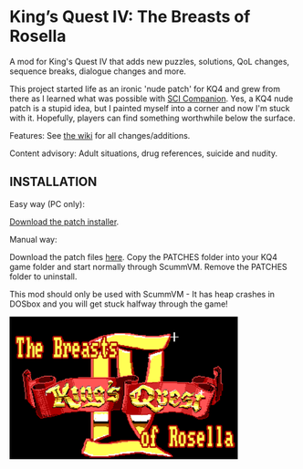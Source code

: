 # King’s Quest IV: The Breasts of Rosella

A mod for King's Quest IV that adds new puzzles, solutions, QoL changes, sequence breaks, dialogue changes and more.

This project started life as an ironic 'nude patch' for KQ4 and grew from there as I learned what was possible with <a href="http://scicompanion.com">SCI Companion</a>. Yes, a KQ4 nude patch is a stupid idea, but I painted myself into a corner and now I'm stuck with it. Hopefully, players can find something worthwhile below the surface.

Features: See <a href="https://github.com/Doomlazer/KQIV-TBoR/wiki">the wiki</a> for all changes/additions.

Content advisory: Adult situations, drug references, suicide and nudity.


## INSTALLATION

Easy way (PC only): 

<a href="https://github.com/Doomlazer/KQIV-TBoR/releases/download/v1.0/KQ4-TBoR-Patcher.exe">Download the patch installer</a>.

Manual way:

Download the patch files <a href="https://github.com/Doomlazer/KQIV-TBoR/releases/download/v0.999/KQIV-TBoRv0.99999.zip">here</a>. Copy the PATCHES folder into your KQ4 game folder and start normally through ScummVM. Remove the PATCHES folder to uninstall.

This mod should only be used with ScummVM - It has heap crashes in DOSbox and you will get stuck halfway through the game!



<img src="TitleCard.png" alt="The Breasts of Rosella intro screen" width="400">
